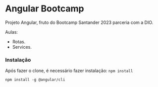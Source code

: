 # Angular Bootcamp

Projeto Angular, fruto do Bootcamp Santander 2023 parceria com a DIO.

Aulas: 
  - Rotas.
  - Services.

### Instalação
Após fazer o clone, é necessário fazer instalação:
`npm install`


`npm install -g @angular/cli`
